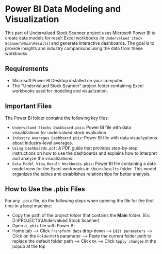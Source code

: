 # Power BI Data Modeling and Visualization

This part of Undervalued Stock Scanner project uses Microsoft Power BI to create data models for result Excel workbooks (in `Undervalued Stock Scanner\Main\Results`) and generate interactive dashboards. The goal is to provide insights and industry comparisons using the data from these workbooks.

## Requirements

- Microsoft Power BI Desktop installed on your computer.
- The "Undervalued Stock Scanner" project folder containing Excel workbooks used for modeling and visualization.

## Important Files

The Power BI folder contains the following key files:

- `Undervalued Stocks Dashboard.pbix`: Power BI file with data visualizations for undervalued stock evaluation.
- `Industry Averages Dashboard.pbix`: Power BI file with data visualizations about industry-level averages.
- `Using Dashboards.pdf`: A PDF guide that provides step-by-step instructions on how to use the dashboards and explains how to interpret and analyze the visualizations.
- `Data Model View_Result Workbooks.pbix`: Power BI file containing a data model view for the Excel workbooks in `\Main\Results` folder. This model organizes the tables and establishes relationships for better analysis.

## How to Use the .pbix Files

For any `.pbix` file, do the following steps when opening the file for the first time in a local machine:
-	Copy the path of the project folder that contains the **Main** folder. (Ex: D:\PROJECTS\Undervalued Stock Scanner)
-	Open a `.pbix` file with Power BI
-	Home tab --> Click `Transform data` drop-down --> `Edit parameters` --> Click on the `FolderPath` parameter --> Paste the current folder path to replace the default folder path --> Click `OK` --> Click `Apply changes` in the popup at the top
